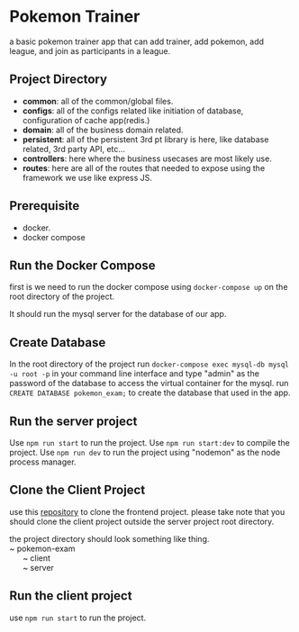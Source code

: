 # Pokemon Trainer
a basic pokemon trainer app that can add trainer, add pokemon, add league, and join as participants in a league.

## Project Directory
 - **common**: all of the common/global files.
 - **configs**: all of the configs related like initiation of database, configuration of cache app(redis.)
 - **domain**: all of the business domain related.
 - **persistent**: all of the persistent 3rd pt library is here, like database related, 3rd party API, etc...
 - **controllers**: here where the business usecases are most likely use.
 - **routes**: here are all of the routes that needed to expose using the framework we use like express JS.

## Prerequisite
- docker.
- docker compose

## Run the Docker Compose
first is we need to run the docker compose using `docker-compose up` on the root directory of the project.

It should run the mysql server for the database of our app.

## Create Database
In the root directory of the project run `docker-compose exec mysql-db mysql -u root -p` in your command line interface and type "admin" as the password of the database to access the virtual container for the mysql. run `CREATE DATABASE pokemon_exam;` to create the database that used in the app.

## Run the server project

Use `npm run start` to run the project.
Use `npm run start:dev` to compile the project.
Use `npm run dev` to run the project using "nodemon" as the node process manager.

## Clone the Client Project
use this [repository](https://github.com/lalekidman/pokemon-exam_client) to clone the frontend project. please take note that you should clone the client project outside the server project root directory.

the project directory should look something like thing.
<br />
~ pokemon-exam<br />
&nbsp;&nbsp;&nbsp;&nbsp;&nbsp;&nbsp;~ client<br />
&nbsp;&nbsp;&nbsp;&nbsp;&nbsp;&nbsp;~ server
## Run the client project
use `npm run start` to run the project.
